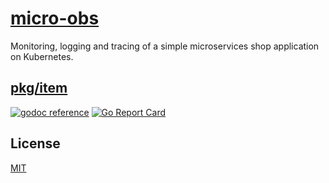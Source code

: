 # [micro-obs](https://github.comobitech/microservices-observability)

Monitoring, logging and tracing of a simple microservices shop application on Kubernetes.

## [pkg/item](https://godoc.org/github.com/obitech/micro-obs/pkg/item)
[![godoc reference](https://img.shields.io/badge/godoc-reference-blue.svg)](https://godoc.org/github.com/obitech/micro-obs/pkg/item) [![Go Report Card](https://goreportcard.com/badge/github.com/obitech/micro-obs)](https://goreportcard.com/report/github.com/obitech/micro-obs)

## License

[MIT](https://choosealicense.com/licenses/mit/#)
